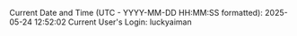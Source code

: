 Current Date and Time (UTC - YYYY-MM-DD HH:MM:SS formatted): 2025-05-24 12:52:02
Current User's Login: luckyaiman
